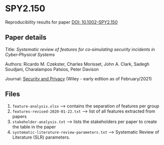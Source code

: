 # SPY2.150
Reproducibility results for paper [DOI: 10.1002-SPY2.150](https://onlinelibrary.wiley.com/doi/full/10.1002/spy2.150)

## Paper details
Title: _Systematic review of features for co‐simulating security incidents in Cyber‐Physical Systems_

Authors: Ricardo M. Czekster, Charles Morisset, John A. Clark, Sadegh Soudjani, Charalampos Patsios, Peter Davison

Journal: [Security and Privacy](https://onlinelibrary.wiley.com/journal/24756725) (Wiley - early edition as of February/2021)

## Files

1. ``feature-analysis.xlsx`` --> contains the separation of features per group
2. ``features-revised-2020-01-22.txt`` --> list of all features extracted from papers
3. ``stakeholder-analysis.txt`` --> lists the stakeholders per paper to create the table in the paper
4. ``systematic-literature-review-parameters.txt`` --> Systematic Review of Literature (SLR) parameters.
